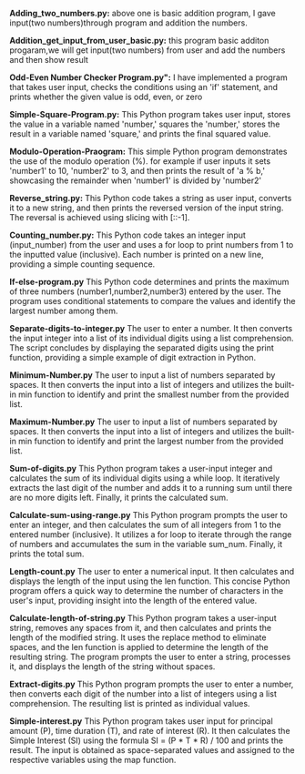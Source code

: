 **Adding_two_numbers.py:**
above one is basic addition program, I gave input(two numbers)through program and addition the numbers.

**Addition_get_input_from_user_basic.py:**
this program basic additon progaram,we will get input(two numbers) from user and add the numbers and then show result

**Odd-Even Number Checker Program.py":**
I have implemented a program that takes user input, checks the conditions using an 'if' statement, and prints whether the given value is odd, even, or zero

**Simple-Square-Program.py:**
This Python program takes user input, stores the value in a variable named 'number,' squares the 'number,' stores the result in a variable named 'square,' and prints the final squared value.

**Modulo-Operation-Praogram:**
This simple Python program demonstrates the use of the modulo operation (%). for example if user inputs it sets 'number1' to 10, 'number2' to 3, and then prints the result of 'a % b,' showcasing the remainder when 'number1' is divided by 'number2'

**Reverse_string.py:**
This Python code takes a string as user input, converts it to a new string, and then prints the reversed version of the input string. The reversal is achieved using slicing with [::-1].

**Counting_number.py:**
This Python code takes an integer input (input_number) from the user and uses a for loop to print numbers from 1 to the inputted value (inclusive). Each number is printed on a new line, providing a simple counting sequence.

**If-else-program.py**
This Python code determines and prints the maximum of three numbers (number1,number2,number3) entered by the user. The program uses conditional statements to compare the values and identify the largest number among them.

**Separate-digits-to-integer.py**
The user to enter a number. It then converts the input integer into a list of its individual digits using a list comprehension. The script concludes by displaying the separated digits using the print function, providing a simple example of digit extraction in Python.


**Minimum-Number.py**
The user to input a list of numbers separated by spaces. It then converts the input into a list of integers and utilizes the built-in min function to identify and print the smallest number from the provided list. 

**Maximum-Number.py**
The user to input a list of numbers separated by spaces. It then converts the input into a list of integers and utilizes the built-in min function to identify and print the largest number from the provided list. 

**Sum-of-digits.py**
This Python program takes a user-input integer and calculates the sum of its individual digits using a while loop. It iteratively extracts the last digit of the number and adds it to a running sum until there are no more digits left. Finally, it prints the calculated sum.

**Calculate-sum-using-range.py**
This Python program prompts the user to enter an integer, and then calculates the sum of all integers from 1 to the entered number (inclusive). It utilizes a for loop to iterate through the range of numbers and accumulates the sum in the variable sum_num. Finally, it prints the total sum.

**Length-count.py**
The user to enter a numerical input. It then calculates and displays the length of the input using the len function. This concise Python program offers a quick way to determine the number of characters in the user's input, providing insight into the length of the entered value.

**Calculate-length-of-string.py**
This Python program takes a user-input string, removes any spaces from it, and then calculates and prints the length of the modified string. It uses the replace method to eliminate spaces, and the len function is applied to determine the length of the resulting string. The program prompts the user to enter a string, processes it, and displays the length of the string without spaces.

**Extract-digits.py**
This Python program prompts the user to enter a number, then converts each digit of the number into a list of integers using a list comprehension. The resulting list is printed as individual values. 

**Simple-interest.py**
This Python program takes user input for principal amount (P), time duration (T), and rate of interest (R). It then calculates the Simple Interest (SI) using the formula SI = (P * T * R) / 100 and prints the result. The input is obtained as space-separated values and assigned to the respective variables using the map function.


